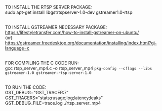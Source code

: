 TO INSTALL THE RTSP SERVER PACKAGE: </br>
sudo apt-get install libgstrtspserver-1.0-dev gstreamer1.0-rtsp </br></br>

TO INSTALL GSTREAMER NECESSARY PACKAGE: <br>
https://lifestyletransfer.com/how-to-install-gstreamer-on-ubuntu/ <br>
(or)<br>
https://gstreamer.freedesktop.org/documentation/installing/index.html?gi-language=c<br><br>

FOR COMPILING THE C CODE RUN: </br>
gcc rtsp_server_mp4.c -o rtsp_server_mp4 `pkg-config --cflags --libs gstreamer-1.0 gstreamer-rtsp-server-1.0` </br></br>

TO RUN THE CODE: </br>
GST_DEBUG="GST_TRACER:7" GST_TRACERS="stats;rusage;log;latency;leaks" GST_DEBUG_FILE=trace.log ./rtsp_server_mp4 </br>

